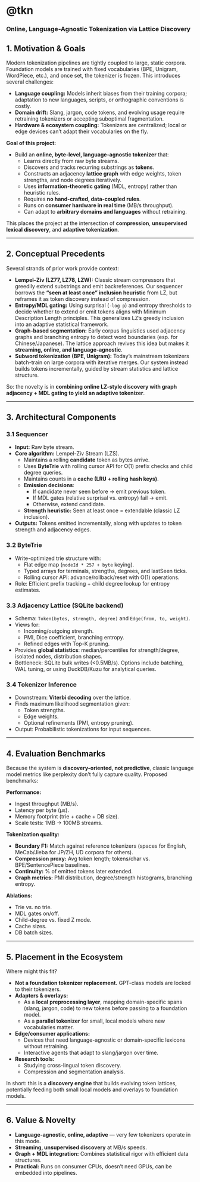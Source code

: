 # @tkn

### Online, Language-Agnostic Tokenization via Lattice Discovery

## 1. Motivation & Goals

Modern tokenization pipelines are tightly coupled to large, static corpora. Foundation models are trained with fixed vocabularies (BPE, Unigram, WordPiece, etc.), and once set, the tokenizer is frozen. This introduces several challenges:

- **Language coupling:** Models inherit biases from their training corpora; adaptation to new languages, scripts, or orthographic conventions is costly.
- **Domain drift:** Slang, jargon, code tokens, and evolving usage require retraining tokenizers or accepting suboptimal fragmentation.
- **Hardware & ecosystem coupling:** Tokenizers are centralized; local or edge devices can’t adapt their vocabularies on the fly.

**Goal of this project:**

- Build an **online, byte-level, language-agnostic tokenizer** that:
  - Learns directly from raw byte streams.
  - Discovers and tracks recurring substrings as **tokens**.
  - Constructs an adjacency **lattice graph** with edge weights, token strengths, and node degrees iteratively.
  - Uses **information-theoretic gating** (MDL, entropy) rather than heuristic rules.
  - Requires **no hand-crafted, data-coupled rules**.
  - Runs on **consumer hardware in real time** (MB/s throughput).
  - Can adapt to **arbitrary domains and languages** without retraining.

This places the project at the intersection of **compression**, **unsupervised lexical discovery**, and **adaptive tokenization**.

---

## 2. Conceptual Precedents

Several strands of prior work provide context:

- **Lempel–Ziv (LZ77, LZ78, LZW):** Classic stream compressors that greedily extend substrings and emit backreferences. Our sequencer borrows the **“seen at least once” inclusion heuristic** from LZ, but reframes it as token discovery instead of compression.
- **Entropy/MDL gating:** Using surprisal (`-log p`) and entropy thresholds to decide whether to extend or emit tokens aligns with Minimum Description Length principles. This generalizes LZ’s greedy inclusion into an adaptive statistical framework.
- **Graph-based segmentation:** Early corpus linguistics used adjacency graphs and branching entropy to detect word boundaries (esp. for Chinese/Japanese). The lattice approach revives this idea but makes it **streaming, online, and language-agnostic**.
- **Subword tokenization (BPE, Unigram):** Today’s mainstream tokenizers batch-train on large corpora with iterative merges. Our system instead builds tokens incrementally, guided by stream statistics and lattice structure.

So: the novelty is in **combining online LZ-style discovery with graph adjacency + MDL gating to yield an adaptive tokenizer**.

---

## 3. Architectural Components

### 3.1 Sequencer

- **Input:** Raw byte stream.
- **Core algorithm:** Lempel-Ziv Stream (LZS).
  - Maintains a rolling **candidate** token as bytes arrive.
  - Uses **ByteTrie** with rolling cursor API for O(1) prefix checks and child degree queries.
  - Maintains counts in a **cache (LRU + rolling hash keys)**.
  - **Emission decisions**:
    - If candidate never seen before → emit previous token.
    - If MDL gates (relative surprisal vs. entropy) fail → emit.
    - Otherwise, extend candidate.
  - **Strength heuristic:** Seen at least once = extendable (classic LZ inclusion).
- **Outputs:** Tokens emitted incrementally, along with updates to token strength and adjacency edges.

### 3.2 ByteTrie

- Write-optimized trie structure with:
  - Flat edge map (`nodeId * 257 + byte` keying).
  - Typed arrays for terminals, strengths, degrees, and lastSeen ticks.
  - Rolling cursor API: advance/rollback/reset with O(1) operations.
- Role: Efficient prefix tracking + child degree lookup for entropy estimates.

### 3.3 Adjacency Lattice (SQLite backend)

- Schema: `Token(bytes, strength, degree)` and `Edge(from, to, weight)`.
- Views for:
  - Incoming/outgoing strength.
  - PMI, Dice coefficient, branching entropy.
  - Refined edges with Top-K pruning.
- Provides **global statistics**: median/percentiles for strength/degree, isolated nodes, distribution shapes.
- Bottleneck: SQLite bulk writes (<0.5MB/s). Options include batching, WAL tuning, or using DuckDB/Kuzu for analytical queries.

### 3.4 Tokenizer Inference

- Downstream: **Viterbi decoding** over the lattice.
- Finds maximum likelihood segmentation given:
  - Token strengths.
  - Edge weights.
  - Optional refinements (PMI, entropy pruning).
- Output: Probabilistic tokenizations for input sequences.

---

## 4. Evaluation Benchmarks

Because the system is **discovery-oriented, not predictive**, classic language model metrics like perplexity don’t fully capture quality. Proposed benchmarks:

**Performance:**

- Ingest throughput (MB/s).
- Latency per byte (μs).
- Memory footprint (trie + cache + DB size).
- Scale tests: 1MB → 100MB streams.

**Tokenization quality:**

- **Boundary F1:** Match against reference tokenizers (spaces for English, MeCab/Jieba for JP/ZH, UD corpora for others).
- **Compression proxy:** Avg token length; tokens/char vs. BPE/SentencePiece baselines.
- **Continuity:** % of emitted tokens later extended.
- **Graph metrics:** PMI distribution, degree/strength histograms, branching entropy.

**Ablations:**

- Trie vs. no trie.
- MDL gates on/off.
- Child-degree vs. fixed Z mode.
- Cache sizes.
- DB batch sizes.

---

## 5. Placement in the Ecosystem

Where might this fit?

- **Not a foundation tokenizer replacement.** GPT-class models are locked to their tokenizers.
- **Adapters & overlays:**
  - As a **local preprocessing layer**, mapping domain-specific spans (slang, jargon, code) to new tokens before passing to a foundation model.
  - As a **parallel tokenizer** for small, local models where new vocabularies matter.
- **Edge/consumer applications:**
  - Devices that need language-agnostic or domain-specific lexicons without retraining.
  - Interactive agents that adapt to slang/jargon over time.
- **Research tools:**
  - Studying cross-lingual token discovery.
  - Compression and segmentation analysis.

In short: this is a **discovery engine** that builds evolving token lattices, potentially feeding both small local models and overlays to foundation models.

---

## 6. Value & Novelty

- **Language-agnostic, online, adaptive** — very few tokenizers operate in this mode.
- **Streaming, unsupervised discovery** at MB/s speeds.
- **Graph + MDL integration:** Combines statistical rigor with efficient data structures.
- **Practical:** Runs on consumer CPUs, doesn’t need GPUs, can be embedded into pipelines.
